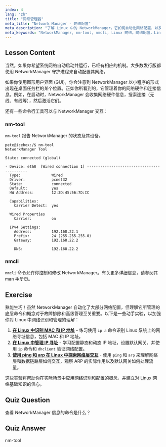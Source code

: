```yaml
---
index: 4
lang: "zh"
title: "网络管理器"
meta_title: "Network Manager - 网络配置"
meta_description: "了解 Linux 中的 NetworkManager，它如何自动化网络配置，以及使用 nm-tool 和 nmcli 命令。通过这份初学者指南开始学习！"
meta_keywords: "NetworkManager, nm-tool, nmcli, Linux 网络，网络配置，Linux 教程，初学者指南"
---
```


## Lesson Content

当然，如果你希望系统网络自动启动并运行，已经有相应的机制。大多数发行版都使用 NetworkManager 守护进程来自动配置其网络。

如果你使用图形用户界面 (GUI)，你会注意到 NetworkManager 以小程序的形式出现在桌面任务栏的某个位置。正如你所看到的，它管理着你的网络硬件和连接信息。例如，在启动时，NetworkManager 会收集网络硬件信息，搜索连接（无线、有线等），然后激活它们。

还有一些命令行工具可以与 NetworkManager 交互：

### nm-tool

`nm-tool` 报告 NetworkManager 的状态及其设备。

```plaintext
pete@icebox:/$ nm-tool
NetworkManager Tool

State: connected (global)

- Device: eth0  [Wired connection 1] -------------------------------------------
  Type:              Wired
  Driver:            pcnet32
  State:             connected
  Default:           yes
  HW Address:        12:3D:45:56:7D:CC

  Capabilities:
    Carrier Detect:  yes

  Wired Properties
    Carrier:         on

  IPv4 Settings:
    Address:         192.168.22.1
    Prefix:          24 (255.255.255.0)
    Gateway:         192.168.22.2

    DNS:             192.168.22.2
```

### nmcli

`nmcli` 命令允许你控制和修改 NetworkManager。有关更多详细信息，请参阅其 man 手册页。

## Exercise

熟能生巧！虽然 NetworkManager 自动化了大部分网络配置，但理解它所管理的底层命令和概念对于故障排除和高级管理至关重要。以下是一些动手实验，以加强你对 Linux 中网络识别和管理的理解：

1. **[在 Linux 中识别 MAC 和 IP 地址](https://labex.io/zh/labs/linux-identify-mac-and-ip-addresses-in-linux-592731)** - 练习使用 `ip a` 命令识别 Linux 系统上的网络寻址信息，包括 MAC 和 IP 地址。
2. **[在 Linux 中管理 IP 寻址](https://labex.io/zh/labs/linux-manage-ip-addressing-in-linux-592736)** - 学习配置静态和动态 IP 地址，设置默认网关，并使用 `ip` 命令和 `dhclient` 验证网络配置。
3. **[使用 ping 和 arp 在 Linux 中探索网络层交互](https://labex.io/zh/labs/linux-explore-network-layer-interaction-with-ping-and-arp-in-linux-592746)** - 使用 `ping` 和 `arp` 来理解网络层和数据链路层如何交互，观察 ARP 的实际作用以及默认网关如何处理流量。

这些实验将帮助你在实际场景中应用网络识别和配置的概念，并建立对 Linux 网络基础知识的信心。

## Quiz Question

查看 NetworkManager 信息的命令是什么？

## Quiz Answer

nm-tool
